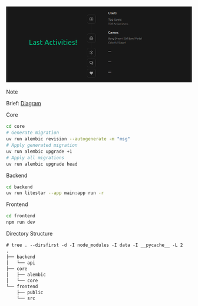 <p align="center"><img src="./data/_readme/Frontend.png" /></p>

> [!NOTE]
> Brief: [Diagram](./data/_readme/Banner.png)

Core
```bash
cd core
# Generate migration
uv run alembic revision --autogenerate -m "msg"
# Apply generated migration
uv run alembic upgrade +1
# Apply all migrations
uv run alembic upgrade head
```

Backend
```bash
cd backend
uv run litestar --app main:app run -r
```

Frontend
```bash
cd frontend
npm run dev
```

Directory Structure
```
# tree . --dirsfirst -d -I node_modules -I data -I __pycache__ -L 2
.
├── backend
│   └── api
├── core
│   ├── alembic
│   └── core
└── frontend
    ├── public
    └── src
```
